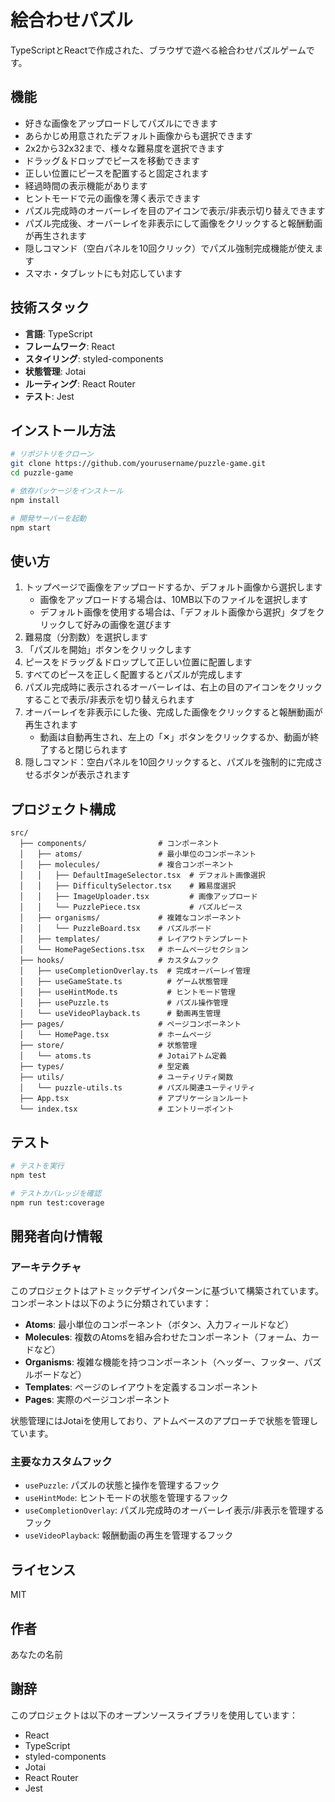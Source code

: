 # 絵合わせパズル

TypeScriptとReactで作成された、ブラウザで遊べる絵合わせパズルゲームです。

## 機能

- 好きな画像をアップロードしてパズルにできます
- あらかじめ用意されたデフォルト画像からも選択できます
- 2x2から32x32まで、様々な難易度を選択できます
- ドラッグ＆ドロップでピースを移動できます
- 正しい位置にピースを配置すると固定されます
- 経過時間の表示機能があります
- ヒントモードで元の画像を薄く表示できます
- パズル完成時のオーバーレイを目のアイコンで表示/非表示切り替えできます
- パズル完成後、オーバーレイを非表示にして画像をクリックすると報酬動画が再生されます
- 隠しコマンド（空白パネルを10回クリック）でパズル強制完成機能が使えます
- スマホ・タブレットにも対応しています

## 技術スタック

- **言語**: TypeScript
- **フレームワーク**: React
- **スタイリング**: styled-components
- **状態管理**: Jotai
- **ルーティング**: React Router
- **テスト**: Jest

## インストール方法

```bash
# リポジトリをクローン
git clone https://github.com/yourusername/puzzle-game.git
cd puzzle-game

# 依存パッケージをインストール
npm install

# 開発サーバーを起動
npm start
```

## 使い方

1. トップページで画像をアップロードするか、デフォルト画像から選択します
   - 画像をアップロードする場合は、10MB以下のファイルを選択します
   - デフォルト画像を使用する場合は、「デフォルト画像から選択」タブをクリックして好みの画像を選びます
2. 難易度（分割数）を選択します
3. 「パズルを開始」ボタンをクリックします
4. ピースをドラッグ＆ドロップして正しい位置に配置します
5. すべてのピースを正しく配置するとパズルが完成します
6. パズル完成時に表示されるオーバーレイは、右上の目のアイコンをクリックすることで表示/非表示を切り替えられます
7. オーバーレイを非表示にした後、完成した画像をクリックすると報酬動画が再生されます
   - 動画は自動再生され、左上の「✕」ボタンをクリックするか、動画が終了すると閉じられます
8. 隠しコマンド：空白パネルを10回クリックすると、パズルを強制的に完成させるボタンが表示されます

## プロジェクト構成

``` text
src/
  ├── components/                # コンポーネント
  │   ├── atoms/                 # 最小単位のコンポーネント
  │   ├── molecules/             # 複合コンポーネント
  │   │   ├── DefaultImageSelector.tsx  # デフォルト画像選択
  │   │   ├── DifficultySelector.tsx    # 難易度選択
  │   │   ├── ImageUploader.tsx         # 画像アップロード
  │   │   └── PuzzlePiece.tsx           # パズルピース
  │   ├── organisms/             # 複雑なコンポーネント
  │   │   └── PuzzleBoard.tsx    # パズルボード
  │   ├── templates/             # レイアウトテンプレート
  │   └── HomePageSections.tsx   # ホームページセクション
  ├── hooks/                     # カスタムフック
  │   ├── useCompletionOverlay.ts  # 完成オーバーレイ管理
  │   ├── useGameState.ts          # ゲーム状態管理
  │   ├── useHintMode.ts           # ヒントモード管理
  │   ├── usePuzzle.ts             # パズル操作管理
  │   └── useVideoPlayback.ts      # 動画再生管理
  ├── pages/                     # ページコンポーネント
  │   └── HomePage.tsx           # ホームページ
  ├── store/                     # 状態管理
  │   └── atoms.ts               # Jotaiアトム定義
  ├── types/                     # 型定義
  ├── utils/                     # ユーティリティ関数
  │   └── puzzle-utils.ts        # パズル関連ユーティリティ
  ├── App.tsx                    # アプリケーションルート
  └── index.tsx                  # エントリーポイント
```

## テスト

```bash
# テストを実行
npm test

# テストカバレッジを確認
npm run test:coverage
```

## 開発者向け情報

### アーキテクチャ

このプロジェクトはアトミックデザインパターンに基づいて構築されています。コンポーネントは以下のように分類されています：

- **Atoms**: 最小単位のコンポーネント（ボタン、入力フィールドなど）
- **Molecules**: 複数のAtomsを組み合わせたコンポーネント（フォーム、カードなど）
- **Organisms**: 複雑な機能を持つコンポーネント（ヘッダー、フッター、パズルボードなど）
- **Templates**: ページのレイアウトを定義するコンポーネント
- **Pages**: 実際のページコンポーネント

状態管理にはJotaiを使用しており、アトムベースのアプローチで状態を管理しています。

### 主要なカスタムフック

- `usePuzzle`: パズルの状態と操作を管理するフック
- `useHintMode`: ヒントモードの状態を管理するフック
- `useCompletionOverlay`: パズル完成時のオーバーレイ表示/非表示を管理するフック
- `useVideoPlayback`: 報酬動画の再生を管理するフック

## ライセンス

MIT

## 作者

あなたの名前

## 謝辞

このプロジェクトは以下のオープンソースライブラリを使用しています：

- React
- TypeScript
- styled-components
- Jotai
- React Router
- Jest
